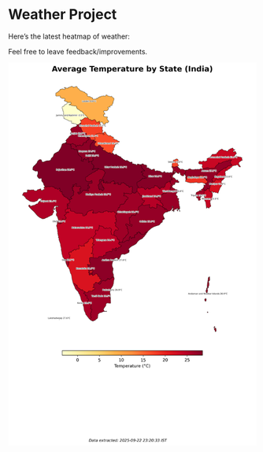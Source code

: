 # Weather Project

Here’s the latest heatmap of weather:

Feel free to leave feedback/improvements.

![India Heatmap](docs/assets/india_heatmap.png?v=D18C6B)
